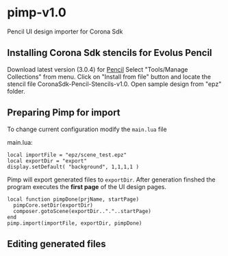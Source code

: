 # pimp-v1.0
Pencil UI design importer for Corona Sdk

## Installing Corona Sdk stencils for Evolus Pencil
Download latest version (3.0.4) for [Pencil](https://pencil.evolus.vn/)
Select "Tools/Manage Collections" from menu. Click on "Install from file" button and locate the stencil file CoronaSdk-Pencil-Stencils-v1.0.
Open sample design from "epz" folder. 

## Preparing Pimp for import
To change current configuration modify the `main.lua` file

main.lua:
```
local importFile = "epz/scene_test.epz"
local exportDir = "export" 
display.setDefault( "background", 1,1,1,1 )	
```
Pimp will export generated files to `exportDir`. After generation finshed the program executes the **first page** of the UI design pages.
```
local function pimpDone(prjName, startPage)
  pimpCore.setDir(exportDir)
  composer.gotoScene(exportDir.."."..startPage)
end
pimp.import(importFile, exportDir, pimpDone)
```
## Editing generated files
